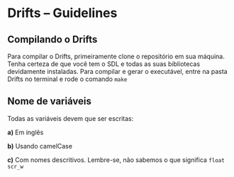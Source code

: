 Drifts – Guidelines
===================

Compilando o Drifts
-------------------

Para compilar o Drifts, primeiramente clone o repositório em sua máquina. Tenha certeza de que você tem o SDL e todas as suas bibliotecas devidamente instaladas. Para compilar e gerar o executável, entre na pasta Drifts no terminal e rode o comando `make`


Nome de variáveis
-----------------

Todas as variáveis devem que ser escritas:

**a)** Em inglês

**b)** Usando camelCase

**c)** Com nomes descritivos. Lembre-se, não sabemos o que significa `float scr_w`

